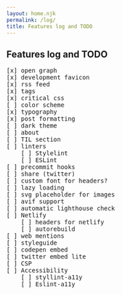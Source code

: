 ```yaml
---
layout: home.njk
permalink: /log/
title: Features log and TODO
---
```


<article class="post">
<h1 class="post__title header-1">Features log and TODO</h1>
<pre>
[x] open graph
[x] development favicon
[x] rss feed
[x] tags
[x] critical css
[ ] color scheme
[x] typography
[x] post formatting
[ ] dark theme
[ ] about
[ ] TIL section
[ ] linters
    [ ] Stylelint
    [ ] ESLint
[ ] precommit hooks
[ ] share (twitter)
[ ] custom font for headers?
[ ] lazy loading
[ ] svg placeholder for images
[ ] avif support
[ ] automatic lighthouse check
[ ] Netlify
    [ ] headers for netlify
    [ ] autorebuild
[ ] web mentions
[ ] styleguide
[ ] codepen embed
[ ] twitter embed lite
[ ] CSP
[ ] Accessibility
    [ ] styllint-a11y
    [ ] Eslint-a11y
</pre>
</article>
